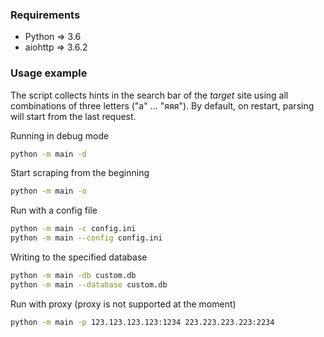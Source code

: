 ### Requirements
- Python => 3.6
- aiohttp => 3.6.2

### Usage example
The script collects hints in the search bar of the *target* site using all combinations of three letters ("a" ... "яяя").
By default, on restart, parsing will start from the last request.

Running in debug mode
```bash
python -m main -d
```
Start scraping from the beginning
```bash
python -m main -o
```
Run with a config file
```bash
python -m main -c config.ini
python -m main --config config.ini
```

Writing to the specified database
```bash
python -m main -db custom.db
python -m main --database custom.db
```
Run with proxy (proxy is not supported at the moment)
```bash
python -m main -p 123.123.123.123:1234 223.223.223.223:2234
```